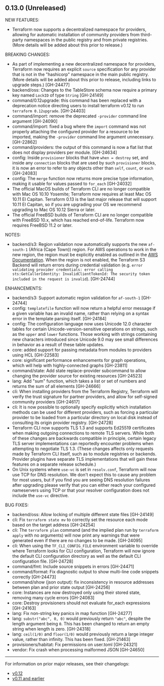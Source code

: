 ## 0.13.0 (Unreleased)

NEW FEATURES:

* Terraform now supports a decentralized namespace for providers, allowing for automatic installation of community providers from third-party namespaces in the public registry and from private registries. (More details will be added about this prior to release.)

BREAKING CHANGES:

* As part of implementing a new decentralized namespace for providers, Terraform now requires an explicit `source` specification for any provider that is not in the "hashicorp" namespace in the main public registry. (More details will be added about this prior to release, including links to upgrade steps.) [GH-24477]
* backend/oss: Changes to the TableStore schema now require a primary key named `LockID` of type `String` [GH-24149]
* command/0.12upgrade: this command has been replaced with a deprecation notice directing users to install terraform v0.12 to run `terraform 0.12upgrade`.  [GH-24403]
* command/import: remove the deprecated `-provider` command line argument [GH-24090]
* command/import: fixed a bug where the `import` command was not properly attaching the configured provider for a resource to be imported, making the `-provider` command line argument unnecessary. [GH-22862]
* command/providers: the output of this command is now a flat list that does not display providers per module. [GH-24634]
* config: Inside `provisioner` blocks that have `when = destroy` set, and inside any `connection` blocks that are used by such `provisioner` blocks, it is now an error to refer to any objects other than `self`, `count`, or `each` [GH-24083]
* config: The `merge` function now returns more precise type information, making it usable for values passed to `for_each` [GH-24032]
* The official MacOS builds of Terraform CLI are no longer compatible with Mac OS 10.10 Yosemite; Terraform now requires at least Mac OS 10.11 El Capitan. Terraform 0.13 is the last major release that will support 10.11 El Capitan, so if you are upgrading your OS we recommend upgrading to Mac OS 10.12 Sierra or later.
* The official FreeBSD builds of Terraform CLI are no longer compatible with FreeBSD 10.x, which has reached end-of-life. Terraform now requires FreeBSD 11.2 or later.

NOTES:

* backend/s3: Region validation now automatically supports the new `af-south-1` (Africa (Cape Town)) region. For AWS operations to work in the new region, the region must be explicitly enabled as outlined in the [AWS Documentation](https://docs.aws.amazon.com/general/latest/gr/rande-manage.html#rande-manage-enable). When the region is not enabled, the Terraform S3 Backend will return errors during credential validation (e.g. `error validating provider credentials: error calling sts:GetCallerIdentity: InvalidClientTokenId: The security token included in the request is invalid`). [GH-24744]

ENHANCEMENTS:

* backend/s3: Support automatic region validation for `af-south-1` [GH-24744]
* config: `templatefile` function will now return a helpful error message if a given variable has an invalid name, rather than relying on a syntax error in the template parsing itself. [GH-24184]
* config: The configuration language now uses Unicode 12.0 character tables for certain Unicode-version-sensitive operations on strings, such as the `upper` and `lower` functions. Those working with strings containing new characters introduced since Unicode 9.0 may see small differences in behavior as a result of these table updates.
* core: added support for passing metadata from modules to providers using HCL [GH-22583]
* core: significant performance enhancements for graph operations, which will help with highly-connected graphs [GH-23811]
* command/state: Add state replace-provider subcommand to allow changing the provider source for existing resources [GH-24523]
* lang: Add "sum" function, which takes a list or set of numbers and returns the sum of all elements [GH-24666]
* cli: When installing providers from the Terraform Registry, Terraform will verify the trust signature for partner providers, and allow for self-signed community providers [GH-24617]
* cli: It is now possible to optionally specify explicitly which installation methods can be used for different providers, such as forcing a particular provider to be loaded from a particular directory on local disk instead of consulting its origin provider registry. [GH-24728]
* Terraform CLI now supports TLS 1.3 and supports Ed25519 certificates when making outgoing connections to remote TLS servers. While both of these changes are backwards compatible in principle, certain legacy TLS server implementations can reportedly encounter problems when attempting to negotiate TLS 1.3. (These changes affects only requests made by Terraform CLI itself, such as to module registries or backends. Provider plugins have separate TLS implementations that will gain these features on a separate release schedule.)
* On Unix systems where `use-vc` is set in `resolv.conf`, Terraform will now use TCP for DNS resolution. We don't expect this to cause any problem for most users, but if you find you are seeing DNS resolution failures after upgrading please verify that you can either reach your configured nameservers using TCP or that your resolver configuration does not include the `use-vc` directive.

BUG FIXES:
* backend/oss: Allow locking of multiple different state files [GH-24149]
* cli: Fix `terraform state mv` to correctly set the resource each mode based on the target address [GH-24254]
* cli: The `terraform plan` command (and the implied plan run by `terraform apply` with no arguments) will now print any warnings that were generated even if there are no changes to be made. [GH-24095]
* cli: When using the `TF_CLI_CONFIG_FILE` environment variable to override where Terraform looks for CLI configuration, Terraform will now ignore the default CLI configuration directory as well as the default CLI configuration file. [GH-24728]
* command/fmt: Include source snippets in errors [GH-24471]
* command/format: Fix diagnostic output to show multi-line code snippets correctly [GH-24473]
* command/show (json output): fix inconsistency in resource addresses between plan and prior state output [GH-24256]
* core: Instances are now destroyed only using their stored state, removing many cycle errors [GH-24083]
* core: Destroy provisioners should not evaluate for_each expressions [GH-24163]
* lang: Fix non-string key panics in map function [GH-24277]
* lang: `substr("abc", 0, 0)` would previously return `"abc"`, despite the length argument being `0`. This has been changed to return an empty string when length is zero. [GH-24318]
* lang: `ceil(1/0)` and `floor(1/0)` would previously return a large integer value, rather than infinity. This has been fixed. [GH-21463]
* provisioners/habitat: Fix permissions on user.toml [GH-24321]
* vendor: Fix crash when processing malformed JSON [GH-24650]

---
For information on prior major releases, see their changelogs:

* [v0.12](https://github.com/hashicorp/terraform/blob/v0.12/CHANGELOG.md)
* [v0.11 and earlier](https://github.com/hashicorp/terraform/blob/v0.11/CHANGELOG.md)

